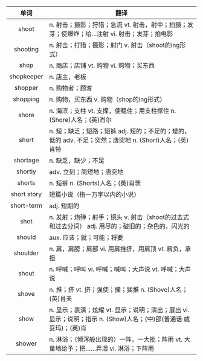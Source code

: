 |单词|翻译  |
|:--:|--| 
|	shoot  		|		n. 射击；摄影；狩猎；急流 vt. 射击，射中；拍摄；发芽；使爆炸；给…注射 vi. 射击；发芽；拍电影	|		
|	shooting  		|		n. 射击；打猎；摄影；射门 v. 射击（shoot的ing形式）	|		
|	shop  		|		n. 商店；店铺 vt. 购物 vi. 购物；买东西	|		
|	shopkeeper  		|		n. 店主，老板	|		
|	shopper  		|		n. 购物者；顾客	|		
|	shopping  		|		n. 购物，买东西 v. 购物（shop的ing形式）	|		
|	shore  		|		n. 海滨；支柱 vt. 支撑，使稳住；用支柱撑住 n. (Shore)人名；(英)肖尔	|		
|	short  		|		n. 短；缺乏；短路；短裤 adj. 短的；不足的；矮的，低的 adv. 不足；突然；唐突地 n. (Short)人名；(英)肖特	|		
|	shortage  		|		n. 缺乏，缺少；不足	|		
|	shortly  		|		adv. 立刻；简短地；唐突地	|		
|	shorts  		|		n. 短裤 n. (Shorts)人名；(英)肖茨	|		
|	short story  		|		短篇小说（指一万字以内的小说）	|		
|	short-term  		|		adj. 短期的	|		
|	shot  		|		n. 发射；炮弹；射手；镜头 v. 射击（shoot的过去式和过去分词） adj. 用尽的；破旧的；杂色的，闪光的	|		
|	should  		|		aux. 应该；就；可能；将要	|		
|	shoulder  		|		n. 肩，肩膀；肩部 vi. 用肩推挤，用肩顶 vt. 肩负，承担	|		
|	shout  		|		n. 呼喊；呼叫 vi. 呼喊；喊叫；大声说 vt. 呼喊；大声说	|		
|	shove  		|		n. 推；挤 vt. 挤；强使；撞；猛推 n. (Shove)人名；(英)肖夫	|		
|	show  		|		n. 显示；表演；炫耀 vt. 显示；说明；演出；展出 vi. 显示；说明；指示 n. (Show)人名；(中)邵(普通话·威妥玛)；(英)肖	|		
|	shower  		|		n. 淋浴；（倾泻般出现的）一阵，一大批；阵雨 vt. 大量地给予；把……弄湿 vi. 淋浴；下阵雨	|		
